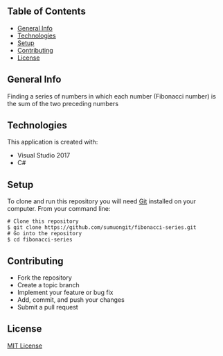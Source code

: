 ## Table of Contents
* [General Info](#general-info)
* [Technologies](#technologies)
* [Setup](#setup)
* [Contributing](#contributing)
* [License](#license)

## General Info
Finding a series of numbers in which each number (Fibonacci number) is the sum of the two preceding numbers

## Technologies
This application is created with:
* Visual Studio 2017
* C# 
	
## Setup
To clone and run this repository you will need [Git](https://git-scm.com/) installed on your computer. From your command line:

```
# Clone this repository
$ git clone https://github.com/sumuongit/fibonacci-series.git
# Go into the repository
$ cd fibonacci-series
```

## Contributing
* Fork the repository
* Create a topic branch
* Implement your feature or bug fix
* Add, commit, and push your changes
* Submit a pull request

## License
[MIT License](https://github.com/sumuongit/fibonacci-series/blob/master/LICENSE)
